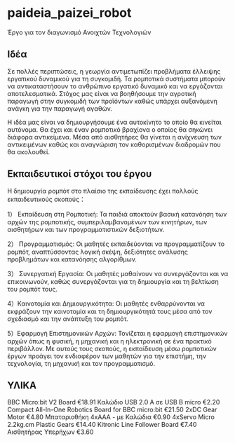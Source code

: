 # paideia_paizei_robot

Έργο για τον διαγωνισμό Ανοιχτών Τεχνολογιών

Ιδέα
----
Σε πολλές περιπτώσεις, η γεωργία αντιμετωπίζει προβλήματα έλλειψης εργατικού δυναμικού για τη συγκομιδή. Τα ρομποτικά συστήματα μπορούν να αντικαταστήσουν το ανθρώπινο εργατικό δυναμικό και να εργάζονται αποτελεσματικά. Στόχος μας είναι να βοηθήσουμε την αγροτική παραγωγή στην συγκομιδή των προϊόντων καθώς υπάρχει αυξανόμενη ανάγκη για την παραγωγή αγαθών.

Η ιδέα μας είναι να δημιουργήσουμε ένα αυτοκίνητο το οποίο θα κινείται αυτόνομα. Θα έχει και έναν ρομποτικό βραχίονα ο οποίος θα σηκώνει διάφορα αντικείμενα. Μέσα από αισθητήρες θα γίνεται η ανίχνευση των αντικειμένων καθώς και αναγνώριση τον καθορισμένων διαδρομών που θα ακολουθεί.

Eκπαιδευτικοί στόχοι του έργου
------------------------------
Η δημιουργία ρομπότ στο πλαίσιο της εκπαίδευσης έχει πολλούς εκπαιδευτικούς σκοπούς：

   1） Εκπαίδευση στη Ρομποτική: Τα παιδιά αποκτούν βασική κατανόηση των αρχών της ρομποτικής, συμπεριλαμβανομένων των κινητήρων, των αισθητήρων και των προγραμματιστικών δεξιοτήτων.

   2） Προγραμματισμός: Οι μαθητές εκπαιδεύονται να προγραμματίζουν το ρομπότ, αναπτύσσοντας λογική σκέψη, δεξιότητες ανάλυσης προβλημάτων και κατανόησης αλγορίθμων.

   3） Συνεργατική Εργασία: Οι μαθητές μαθαίνουν να συνεργάζονται και να επικοινωνούν, καθώς συνεργάζονται για τη δημιουργία και τη βελτίωση του ρομπότ τους.

   4）Καινοτομία και Δημιουργικότητα: Οι μαθητές ενθαρρύνονται να εκφράζουν την καινοτομία και τη δημιουργικότητά τους μέσα από τον σχεδιασμό και την ανάπτυξη του ρομπότ.

   5）Εφαρμογή Επιστημονικών Αρχών: Τονίζεται η εφαρμογή επιστημονικών αρχών όπως η φυσική, η μηχανική και η ηλεκτρονική σε ένα πρακτικό περιβάλλον.
Με αυτούς τους σκοπούς, η εκπαίδευση μέσω ρομποτικών έργων προάγει τον ενδιαφέρον των μαθητών για την επιστήμη, την τεχνολογία, τη μηχανική και τον προγραμματισμό.

ΥΛΙΚΑ
-----
BBC Micro:bit V2 Board €18.91
Καλώδιο USB 2.0 A σε USB B micro €2.20
Compact All-In-One Robotics Board for BBC micro:bit €21.50
2xDC Gear Motor €4.80
Μπαταριοθήκη 4xAΑΑ - με Καλώδια €0.90
4xServo Micro 2.2kg.cm Plastic Gears €14.40
Kitronic Line Follower Board €7.40
Αισθητήρας Υπερήχων €3.60


